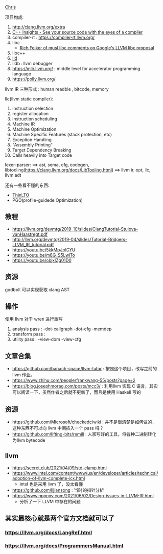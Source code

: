 [Chris](https://en.wikipedia.org/wiki/Chris_Lattner)

项目构成:
1. http://clang.llvm.org/extra
2. [C++ Insights - See your source code with the eyes of a compiler](https://github.com/andreasfertig/cppinsights)
2. compiler-rt : https://compiler-rt.llvm.org/
3. libc
    - [Rich Felker of musl libc comments on Google's LLVM libc proposal](https://news.ycombinator.com/item?id=20280487)
4. libc++
5. [lld](https://lld.llvm.org/index.html)
6. lldb : llvm debugger
7. https://mlir.llvm.org/ : middle level for accelerator programming language
7. https://polly.llvm.org/


llvm IR 三种形式 : human readble , bitcode, memory

llc(llvm static compiler):
1. instruction selection
2. register allocation
3. instruction scheduling
4. Machine IR
5. Machine Optimization
6. Machine Specific Features (stack protection, etc)
6. Exception Handling
6. "Assembly Printing"
6. Target Dependency Breaking
6. Calls heavily into Target code


lexer-parser:
==> ast, sema, cfg, codegen, libtooling(https://clang.llvm.org/docs/LibTooling.html)
==> llvm ir, opt, llc, llvm adt

还有一些看不懂的东西:
- [ThinLTO](https://clang.llvm.org/docs/ThinLTO.html)
- PGO(profile-guidede Optimization)

## 教程
- https://llvm.org/devmtg/2019-10/slides/ClangTutorial-Stulova-vanHaastregt.pdf
- http://llvm.org/devmtg/2019-04/slides/Tutorial-Bridgers-LLVM_IR_tutorial.pdf
- https://youtu.be/5kkMpJpIGYU
- https://youtu.be/m8G_S5LwlTo
- https://youtu.be/objxlZg01D0

## 资源
godbolt 可以实现获取 clang AST

## 操作
使用 llvm 对于 wren 进行重写
1. analysis pass : -dot-callgraph -dot-cfg -memdep
2. transform pass :
3. utility pass : -view-dom -view-cfg

## 文章合集
- https://github.com/banach-space/llvm-tutor : 按照这个项目，改写之前的 llvm 作业。
- https://www.zhihu.com/people/frankwang-55/posts?page=2
- https://blog.josephmorag.com/posts/mcc3/ : 利用llvm 实现 C 语言，其实可以阅读一下，虽然作者之后就不更新了，而且是使用 Haskell 写的

## 资源
- https://github.com/Microsoft/checkedc/wiki : 并不是很清楚是如何做的，这种东西不可以向 llvm 中间插入一个 pass 吗 ?
- https://github.com/lifting-bits/remill : 人家写好的工具，将各种二进制转化为llvm bytecode

## llvm
- https://secret.club/2021/04/09/std-clamp.html
- https://www.intel.com/content/www/us/en/developer/articles/technical/adoption-of-llvm-complete-icx.html
  - intel 也是采用 llvm 了，没太看懂
- https://github.com/lijiansong : 当时的指针分析
- https://www.npopov.com/2021/06/02/Design-issues-in-LLVM-IR.html
  - 分析了一下 LLVM 中存在的问题

## 其实最核心就是两个官方文档就可以了

### https://llvm.org/docs/LangRef.html
### https://llvm.org/docs/ProgrammersManual.html
